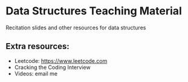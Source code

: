 # Data Structures Teaching Material
Recitation slides and other resources for data structures

## Extra resources:
- Leetcode: https://www.leetcode.com
- Cracking the Coding Interview
- Videos: email me
